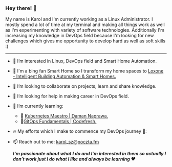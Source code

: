 ### Hey there! 👋

My name is Karol and I'm currently working as a Linux Administrator. I mostly spend a lot of time at my terminal and making all things work as well as I'm experimenting with variety of software technologies. Additionally I'm increasing my knowledge in DevOps field because I'm looking for new challenges which gives me opportunity to develop hard as well as soft skills :) 

***

-  👀 I’m interested in Linux, DevOps field and Smart Home Automation.
- 💚 I'm a bing fan Smart Home so I transform my home spaces to [Loxone - Intelligent Building Automation & Smart Homes.](https://www.loxone.com/)
-  👯 I’m looking to collaborate on projects, learn and share knowledge.
- 🤔 I’m looking for help in making career in DevOps field.
- 🌱 I’m currently learning:
  * 🚀 [Kubernetes Maestro | Daman Naprawa.](https://kubernetesmaestro.pl)
  * 🚀[GitOps Fundamentals | Codefresh.](https://learning.codefresh.io)
- 🔥 My efforts which I make to commence my DevOps journey 🚀:
   <!--START_SECTION:badges-->
   <!--END_SECTION:badges-->
- 📫 Reach out to me: karol_sz@poczta.fm

  ***I'm passionate about what I do and I'm interested in them so actually I don’t work  just I do what I like and always be learning ❤️***
<!--
**kadasz/kadasz** is a ✨ _special_ ✨ repository because its `README.md` (this file) appears on your GitHub profile.

Here are some ideas to get you started:

- 🔭 I’m currently working on ...
- 🌱 I’m currently learning ...
- 👯 I’m looking to collaborate on ...
- 🤔 I’m looking for help with ...
- 💬 Ask me about ...
- 📫 How to reach me: ...
- 😄 Pronouns: ...
- ⚡ Fun fact: ...
-->
